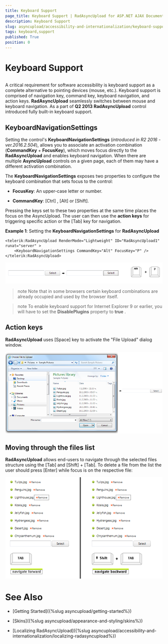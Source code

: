 ```yaml
---
title: Keyboard Support
page_title: Keyboard Support | RadAsyncUpload for ASP.NET AJAX Documentation
description: Keyboard Support
slug: asyncupload/accessibility-and-internationalization/keyboard-support
tags: keyboard,support
published: True
position: 0
---
```


# Keyboard Support

##

A critical requirement for software accessibility is keyboard support as a complete alternative to pointing devices (mouse, etc.). Keyboard support is comprised of navigation key, command key, keyboard navigation, and action keys. **RadAsyncUpload** seamlessly switches between mouse and keyboard navigation. As a part of **Q2 2013** **RadAsyncUpload** control introduced fully built-in keyboard support.

## KeyboardNavigationSettings

Setting the control's **KeyboardNavigationSettings** (*introduced in R2 2016 - ver.2016.2.504*), allows you to associate an activation combination (**CommandKey** + **FocusKey**), which moves focus directly to the **RadAsyncUpload** and enables keyboard navigation. When there are multiple **AsyncUpload** controls on a given page, each of them may have a different activation combination.

The **KeyboardNavigationSettings** exposes two properties to configure the keyboard combination that sets focus to the control:

* **FocusKey**: An upper-case letter or number.

* **CommandKey**: [Ctrl] , [Alt] or [Shift].

Pressing the keys set to these two properties at the same time places the focus on the AsyncUpload. The user can then use the **action keys** for triggering specific action or the [Tab] key for navigation.

**Example 1**: Setting the **KeyboardNavigationSettings** for **RadAsyncUpload**

````ASPNET
<telerik:RadAsyncUpload RenderMode="Lightweight" ID="RadAsyncUpload1" runat="server" >
    <KeyboardNavigationSettings CommandKey="Alt" FocusKey="P" />
</telerik:RadAsyncUpload>
````

![asyncupload-accessibilityandinternalization-keyboardsupport-focus](images/asyncupload-accessibilityandinternalization-keyboardsupport-focus.png)

>note Note that in some browsers certain keyboard combinations are already occupied and used by the browser itself.
>

>note To enable keyboard support for Internet Explorer 9 or earlier, you will have to set the **DisablePlugins** property to **true** .
>


## Action keys

**RadAsyncUpload** uses [Space] key to activate the "File Upload" dialog window.

![asyncupload-accessibilityandinternalization-keyboardsupport-open](images/asyncupload-accessibilityandinternalization-keyboardsupport-open.png)


## Moving through the files list

**RadAsyncUpload** allows end-users to navigate through the selected files structure using the [Tab] and [Shift] + [Tab]. To delete a file from the list the user should press [Enter] while focus is on the respective file:

![asyncupload-accessibilityandinternalization-keyboardsupport-navigationpage](images/asyncupload-accessibilityandinternalization-keyboardsupport-navigationpage.png)


# See Also

 * [Getting Started]({%slug asyncupload/getting-started%})

 * [Skins]({%slug asyncupload/appearance-and-styling/skins%})

 * [Localizing RadAsyncUpload]({%slug asyncupload/accessibility-and-internationalization/localizing-radasyncupload%})
